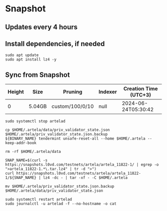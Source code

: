 # Snapshot

## Updates every 4 hours

## Install dependencies, if needed
```
sudo apt update
sudo apt install lz4 -y
```

## Sync from Snapshot
| Height  | Size | Pruning | Indexer | Creation Time (UTC+3) |
| --------- | --------- | --------- | --------- | --------- |
| 0  | 5.04GB  | custom/100/0/10 | null | 2024-06-24T05:30:42 |

```
sudo systemctl stop artelad

cp $HOME/.artela/data/priv_validator_state.json $HOME/.artela/priv_validator_state.json.backup
${BINARY_NAME} tendermint unsafe-reset-all --home $HOME/.artela --keep-addr-book

rm -rf $HOME/.artela/data 

SNAP_NAME=$(curl -s https://snapshots.l0vd.com/testnets/artela/artela_11822-1/ | egrep -o ">artela_11822-1.*\.tar.lz4" | tr -d ">")
curl https://snapshots.l0vd.com/testnets/artela/artela_11822-1/${SNAP_NAME} | lz4 -dc - | tar -xf - -C $HOME/.artela

mv $HOME/.artela/priv_validator_state.json.backup $HOME/.artela/data/priv_validator_state.json

sudo systemctl restart artelad
sudo journalctl -u artelad -f --no-hostname -o cat
```